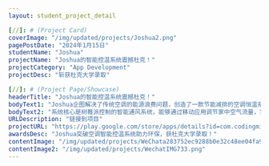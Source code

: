 ```yaml
---
layout: student_project_detail

[//]: # (Project Card)
coverImage: "/img/updated/projects/Joshua2.png"
pagePostDate: "2024年1月15日"
studentName: "Joshua"
projectName: "Joshua的智能控温系统震撼杜克！"
projectCategory: "App Development"
projectDesc: "斩获杜克大学录取"

[//]: # (Project Page/Showcase)
headerTitle: "Joshua的智能控温系统震撼杜克！"
bodyText1: "Joshua企图解决了传统空调的能源浪费问题，创造了一款节能减排的空调恒温系统。他的这一创新不仅为环保贡献了力量，还为他赢得了全美排名第七的杜克大学的关注和录取机会！"
bodyText2: "系统核心是树莓派控制的智能通风系统，能够通过移动应用调节家中空气流量，实现精准的温控。通过Flutter开发的应用程序，用户能在iOS和Android设备上轻松操控，实时监控家中温度，自定义恒温设置。"
URLDescription: "链接到项目"
projectURL: "https://play.google.com/store/apps/details?id=com.codingmindsacademy.vent_pi_joshua"
awardsDesc: "Joshua突破空调智能控温系统助力环保，获杜克大学录取！"
contentImage: "/img/updated/projects/WeChata283752ec9288b0e32c48ee04fa920c1.png"
contentImage2: "/img/updated/projects/WechatIMG733.png"
---
```

